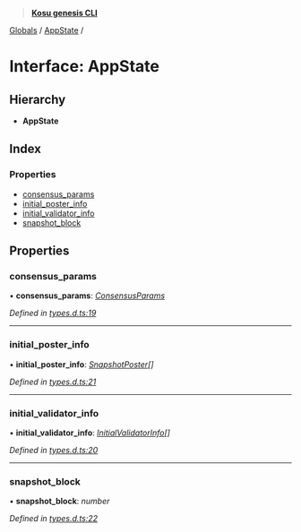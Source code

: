 > **[Kosu genesis CLI](../README.md)**

[Globals](../globals.md) / [AppState](appstate.md) /

# Interface: AppState

## Hierarchy

-   **AppState**

## Index

### Properties

-   [consensus_params](appstate.md#consensus_params)
-   [initial_poster_info](appstate.md#initial_poster_info)
-   [initial_validator_info](appstate.md#initial_validator_info)
-   [snapshot_block](appstate.md#snapshot_block)

## Properties

### consensus_params

• **consensus_params**: _[ConsensusParams](consensusparams.md)_

_Defined in [types.d.ts:19](https://github.com/ParadigmFoundation/kosu-monorepo/blob/a7ce3d5b/packages/kosu-genesis-cli/src/types.d.ts#L19)_

---

### initial_poster_info

• **initial_poster_info**: _[SnapshotPoster](snapshotposter.md)[]_

_Defined in [types.d.ts:21](https://github.com/ParadigmFoundation/kosu-monorepo/blob/a7ce3d5b/packages/kosu-genesis-cli/src/types.d.ts#L21)_

---

### initial_validator_info

• **initial_validator_info**: _[InitialValidatorInfo](initialvalidatorinfo.md)[]_

_Defined in [types.d.ts:20](https://github.com/ParadigmFoundation/kosu-monorepo/blob/a7ce3d5b/packages/kosu-genesis-cli/src/types.d.ts#L20)_

---

### snapshot_block

• **snapshot_block**: _number_

_Defined in [types.d.ts:22](https://github.com/ParadigmFoundation/kosu-monorepo/blob/a7ce3d5b/packages/kosu-genesis-cli/src/types.d.ts#L22)_
